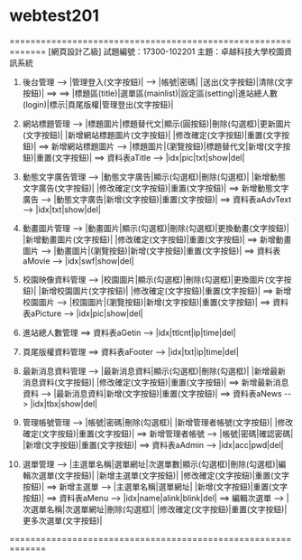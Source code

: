 # webtest201
=============================================================
[網頁設計乙級] 試題編號：17300-102201 主題：卓越科技大學校園資訊系統

01. 後台管理
--> |管理登入(文字按鈕)|
--> |帳號|密碼|
	|送出(文字按鈕)|清除(文字按鈕)|
==> 
==> |標題區(title)|選單區(mainlist)|設定區(setting)|進站總人數(login)|標示|頁尾版權|管理登出(文字按鈕)|

02. 網站標題管理
--> |標題圖片|標題替代文|顯示(圓按鈕)|刪除(勾選框)|更新圖片(文字按鈕)|
	|新增網站標題圖片(文字按鈕)|	|修改確定(文字按鈕)|重置(文字按鈕)|
==> 新增網站標題圖片
--> |標題圖片|(瀏覽按鈕)|標題替代文|新增(文字按鈕)|重置(文字按鈕)|
==> 資料表aTitle
--> |idx|pic|txt|show|del|

03. 動態文字廣告管理
--> |動態文字廣告|顯示(勾選框)|刪除(勾選框)|
	|新增動態文字廣告(文字按鈕)|	|修改確定(文字按鈕)|重置(文字按鈕)|
==> 新增動態文字廣告
--> |動態文字廣告|新增(文字按鈕)|重置(文字按鈕)|
==> 資料表aAdvText
--> |idx|txt|show|del|
	
04. 動畫圖片管理
--> |動畫圖片|顯示(勾選框)|刪除(勾選框)|更換動畫(文字按鈕)|
	|新增動畫圖片(文字按鈕)|	|修改確定(文字按鈕)|重置(文字按鈕)|
==> 新增動畫圖片
--> |動畫圖片|(瀏覽按鈕)|新增(文字按鈕)|重置(文字按鈕)|
==> 資料表aMovie
--> |idx|swf|show|del|

05. 校園映像資料管理
--> |校園圖片|顯示(勾選框)|刪除(勾選框)|更換圖片(文字按鈕)|
	|新增校園圖片(文字按鈕)|	|修改確定(文字按鈕)|重置(文字按鈕)|
==> 新增校園圖片
--> |校園圖片|(瀏覽按鈕)|新增(文字按鈕)|重置(文字按鈕)|
==> 資料表aPicture
--> |idx|pic|show|del|

06. 進站總人數管理
==> 資料表aGetin
--> |idx|ttlcnt|ip|time|del|

07. 頁尾版權資料管理
==> 資料表aFooter
--> |idx|txt|ip|time|del|

08. 最新消息資料管理
--> |最新消息資料|顯示(勾選框)|刪除(勾選框)|
	|新增最新消息資料(文字按鈕)|	|修改確定(文字按鈕)|重置(文字按鈕)|
==> 新增最新消息資料
--> |最新消息資料|新增(文字按鈕)|重置(文字按鈕)|
==> 資料表aNews
--> |idx|tbx|show|del|


09. 管理帳號管理
--> |帳號|密碼|刪除(勾選框)|
	|新增管理者帳號(文字按鈕)|	|修改確定(文字按鈕)|重置(文字按鈕)|
==> 新增管理者帳號
--> |帳號|密碼|確認密碼|
	|新增(文字按鈕)|重置(文字按鈕)|
==> 資料表aAdmin
--> |idx|acc|pwd|del|

10. 選單管理
--> |主選單名稱|選單網址|次選單數|顯示(勾選框)|刪除(勾選框)|編輯次選單(文字按鈕)|
	|新增主選單(文字按鈕)|	|修改確定(文字按鈕)|重置(文字按鈕)|
==> 新增主選單
--> |主選單名稱|選單網址|
	|新增(文字按鈕)|重置(文字按鈕)|
==> 資料表aMenu
--> |idx|name|alink|blink|del|
==> 編輯次選單
--> |次選單名稱|次選單網址|刪除(勾選框)|
	|修改確定(文字按鈕)|重置(文字按鈕)|更多次選單(文字按鈕)|

=============================================================